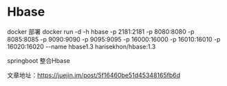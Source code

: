 # Hbase
docker 部署 
docker run -d -h hbase -p 2181:2181 -p 8080:8080 -p 8085:8085 -p 9090:9090 -p 9095:9095 -p 16000:16000 -p 16010:16010 -p 16020:16020 --name hbase1.3 harisekhon/hbase:1.3

springboot 整合Hbase

文章地址：https://juejin.im/post/5f16460be51d45348165fb6d